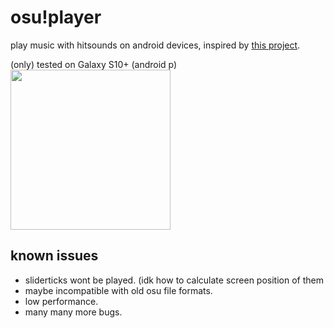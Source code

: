# osu!player
play music with hitsounds on android devices, inspired by [this project](https://github.com/Milkitic/Osu-Player).  

(only) tested on Galaxy S10+ (android p)  
<img src="https://file.blessingsoftware.cc/upload/Screenshot_20191002-193602_osu!%20Player.jpg" width="256">

## known issues
* sliderticks wont be played. (idk how to calculate screen position of them
* maybe incompatible with old osu file formats.
* low performance.
* many many more bugs.
